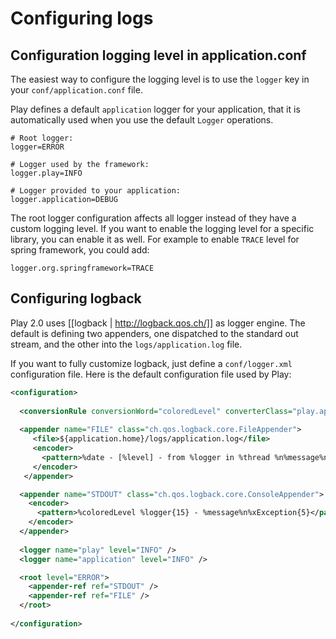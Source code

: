 # Configuring logs

## Configuration logging level in application.conf

The easiest way to configure the logging level is to use the `logger` key in your `conf/application.conf` file.

Play defines a default `application` logger for your application, that it is automatically used when you use the default `Logger` operations.

```properties
# Root logger:
logger=ERROR

# Logger used by the framework:
logger.play=INFO

# Logger provided to your application:
logger.application=DEBUG
```

The root logger configuration affects all logger instead of they have a custom logging level. If you want to enable the logging level for a specific library, you can enable it as well. For example to enable `TRACE` level for spring framework, you could add:

```properties
logger.org.springframework=TRACE
```

## Configuring logback

Play 2.0 uses [[logback | http://logback.qos.ch/]] as logger engine. The default is defining two appenders, one dispatched to the standard out stream, and the other into the `logs/application.log` file.

If you want to fully customize logback, just define a `conf/logger.xml` configuration file. Here is the default configuration file used by Play:

```xml
<configuration>
    
  <conversionRule conversionWord="coloredLevel" converterClass="play.api.Logger$ColoredLevel" />
  
  <appender name="FILE" class="ch.qos.logback.core.FileAppender">
     <file>${application.home}/logs/application.log</file>
     <encoder>
       <pattern>%date - [%level] - from %logger in %thread %n%message%n%xException%n</pattern>
     </encoder>
   </appender>

  <appender name="STDOUT" class="ch.qos.logback.core.ConsoleAppender">
    <encoder>
      <pattern>%coloredLevel %logger{15} - %message%n%xException{5}</pattern>
    </encoder>
  </appender>
  
  <logger name="play" level="INFO" />
  <logger name="application" level="INFO" />

  <root level="ERROR">
    <appender-ref ref="STDOUT" />
    <appender-ref ref="FILE" />
  </root>
  
</configuration>
```
